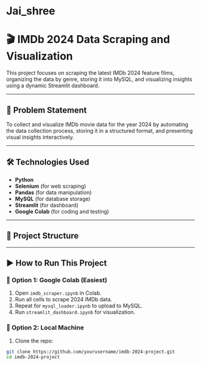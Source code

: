 # Jai_shree
# 🎬 IMDb 2024 Data Scraping and Visualization

This project focuses on scraping the latest IMDb 2024 feature films, organizing the data by genre, storing it into MySQL, and visualizing insights using a dynamic Streamlit dashboard.

---

## 📌 Problem Statement

To collect and visualize IMDb movie data for the year 2024 by automating the data collection process, storing it in a structured format, and presenting visual insights interactively.

---

## 🛠️ Technologies Used

- **Python**
- **Selenium** (for web scraping)
- **Pandas** (for data manipulation)
- **MySQL** (for database storage)
- **Streamlit** (for dashboard)
- **Google Colab** (for coding and testing)

---

## 📁 Project Structure


---

## ▶️ How to Run This Project

### 📌 Option 1: Google Colab (Easiest)
1. Open `imdb_scraper.ipynb` in Colab.
2. Run all cells to scrape 2024 IMDb data.
3. Repeat for `mysql_loader.ipynb` to upload to MySQL.
4. Run `streamlit_dashboard.ipynb` for visualization.

### 📌 Option 2: Local Machine
1. Clone the repo:
```bash
git clone https://github.com/yourusername/imdb-2024-project.git
cd imdb-2024-project
